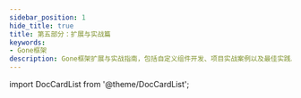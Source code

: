 ```yaml
---
sidebar_position: 1
hide_title: true
title: 第五部分：扩展与实战篇
keywords:
- Gone框架
description: Gone框架扩展与实战指南，包括自定义组件开发、项目实战案例以及最佳实践总结。
---
```


import DocCardList from '@theme/DocCardList';

<DocCardList />